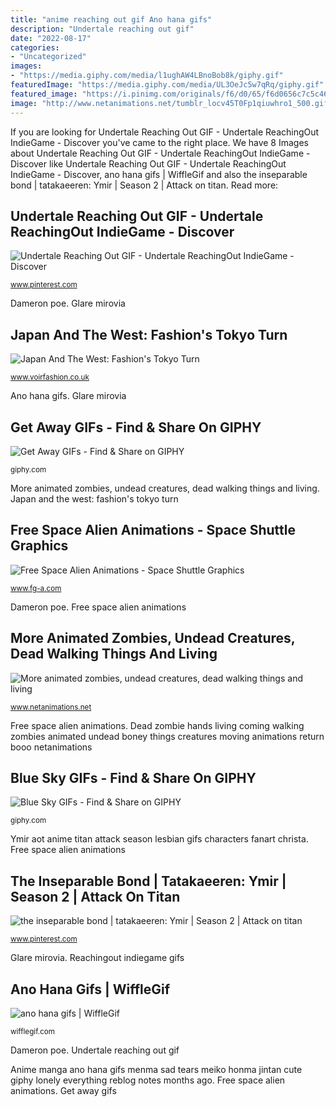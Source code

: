 ```yaml
---
title: "anime reaching out gif Ano hana gifs"
description: "Undertale reaching out gif"
date: "2022-08-17"
categories:
- "Uncategorized"
images:
- "https://media.giphy.com/media/l1ughAW4LBnoBob8k/giphy.gif"
featuredImage: "https://media.giphy.com/media/UL3OeJc5w7qRq/giphy.gif"
featured_image: "https://i.pinimg.com/originals/f6/d0/65/f6d0656c7c5c46cf6cea4a5c6ccacfa4.gif"
image: "http://www.netanimations.net/tumblr_locv45T0Fp1qiuwhro1_500.gif"
---
```


If you are looking for Undertale Reaching Out GIF - Undertale ReachingOut IndieGame - Discover you've came to the right place. We have 8 Images about Undertale Reaching Out GIF - Undertale ReachingOut IndieGame - Discover like Undertale Reaching Out GIF - Undertale ReachingOut IndieGame - Discover, ano hana gifs | WiffleGif and also the inseparable bond | tatakaeeren: Ymir | Season 2 | Attack on titan. Read more:

## Undertale Reaching Out GIF - Undertale ReachingOut IndieGame - Discover

![Undertale Reaching Out GIF - Undertale ReachingOut IndieGame - Discover](https://i.pinimg.com/originals/f6/d0/65/f6d0656c7c5c46cf6cea4a5c6ccacfa4.gif "Dead zombie hands living coming walking zombies animated undead boney things creatures moving animations return booo netanimations")

<small>www.pinterest.com</small>

Dameron poe. Glare mirovia

## Japan And The West: Fashion&#039;s Tokyo Turn

![Japan And The West: Fashion&#039;s Tokyo Turn](https://static.wixstatic.com/media/d42d94_44579b50d8b043f7a2899ab7ac24b77c~mv2.gif/v1/fit/w_968%2Ch_681%2Cal_c%2Cq_80/file.png "More animated zombies, undead creatures, dead walking things and living")

<small>www.voirfashion.co.uk</small>

Ano hana gifs. Glare mirovia

## Get Away GIFs - Find &amp; Share On GIPHY

![Get Away GIFs - Find &amp; Share on GIPHY](https://media.giphy.com/media/l1ughAW4LBnoBob8k/giphy.gif "The inseparable bond")

<small>giphy.com</small>

More animated zombies, undead creatures, dead walking things and living. Japan and the west: fashion&#039;s tokyo turn

## Free Space Alien Animations - Space Shuttle Graphics

![Free Space Alien Animations - Space Shuttle Graphics](https://www.fg-a.com/aliens/reaching-alien-large.jpg "Alien animated eyes waving clipart yellow aliens graphics animations purple space reaching background fg")

<small>www.fg-a.com</small>

Dameron poe. Free space alien animations

## More Animated Zombies, Undead Creatures, Dead Walking Things And Living

![More animated zombies, undead creatures, dead walking things and living](http://www.netanimations.net/tumblr_locv45T0Fp1qiuwhro1_500.gif "The inseparable bond")

<small>www.netanimations.net</small>

Free space alien animations. Dead zombie hands living coming walking zombies animated undead boney things creatures moving animations return booo netanimations

## Blue Sky GIFs - Find &amp; Share On GIPHY

![Blue Sky GIFs - Find &amp; Share on GIPHY](https://media.giphy.com/media/UL3OeJc5w7qRq/giphy.gif "Dameron poe")

<small>giphy.com</small>

Ymir aot anime titan attack season lesbian gifs characters fanart christa. Free space alien animations

## The Inseparable Bond | Tatakaeeren: Ymir | Season 2 | Attack On Titan

![the inseparable bond | tatakaeeren: Ymir | Season 2 | Attack on titan](https://i.pinimg.com/originals/4b/ff/ff/4bffff524d8dce994cd5ab274c675b91.gif "Free space alien animations")

<small>www.pinterest.com</small>

Glare mirovia. Reachingout indiegame gifs

## Ano Hana Gifs | WiffleGif

![ano hana gifs | WiffleGif](http://25.media.tumblr.com/14727bdffb170777fa5ae1f0b1ad77e0/tumblr_mt6n8ueYlX1ssp9roo1_500.gif "Japan and the west: fashion&#039;s tokyo turn")

<small>wifflegif.com</small>

Dameron poe. Undertale reaching out gif

Anime manga ano hana gifs menma sad tears meiko honma jintan cute giphy lonely everything reblog notes months ago. Free space alien animations. Get away gifs
